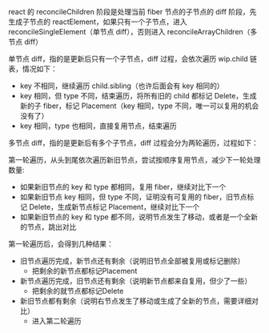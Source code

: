 react 的 reconcileChildren 阶段是处理当前 fiber 节点的子节点的 diff 阶段，先生成子节点的 reactElement，如果只有一个子节点，进入 reconcileSingleElement（单节点 diff），否则进入 reconcileArrayChildren（多节点 diff）

单节点 diff，指的是更新后只有一个子节点，diff 过程，会依次遍历 wip.child 链表，情况如下：

- key 不相同，继续遍历 child.sibling（也许后面会有 key 相同的）
- key 相同，但 type 不同，结束遍历，将所有旧的 child 都标记 Delete，生成新的子 fiber，标记 Placement（key 相同，type 不同，唯一可以复用的机会没有了）
- key 相同，type 也相同，直接复用节点，结束遍历

多节点 diff，指的是更新后有多个子节点，diff 过程会分为两轮遍历，过程如下：

第一轮遍历，从头到尾依次遍历新旧节点，尝试按顺序复用节点，减少下一轮处理数量:

- 如果新旧节点的 key 和 type 都相同，复用 fiber，继续对比下一个
- 如果新旧节点 key 相同，但 type 不同，证明没有可复用的 fiber，旧节点标记 Delete，生成新节点标记 Placement，继续对比下一个
- 如果新旧节点的 key 和 type 都不同，说明节点发生了移动，或者是一个全新的节点，跳出对比

第一轮遍历后，会得到几种结果：

- 旧节点遍历完成，新节点还有剩余（说明旧节点全部被复用或标记删除）
  - 把剩余的新节点都标记Placement
- 新节点遍历完成，旧节点还有剩余（说明新节点都来自复用，但少了一些）
  - 把剩余的就节点都标记Delete
- 新旧节点都有剩余（说明右节点发生了移动或生成了全新的节点，需要详细对比）
  - 进入第二轮遍历

